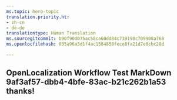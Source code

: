 ```yaml
---
ms.topic: hero-topic
translation.priority.ht:
- zh-cn
- de-de
translationtype: Human Translation
ms.sourcegitcommit: b90f90d075ac58ca60dd84c739198c709908a768
ms.openlocfilehash: 035a96a3d1f4ac1584858fece8fa21d7e6cbc28d

---
```

## OpenLocalization Workflow Test MarkDown 9af3af57-dbb4-4bfe-83ac-b21c262b1a53 thanks!



<!--HONumber=Jul16_HO4-->


